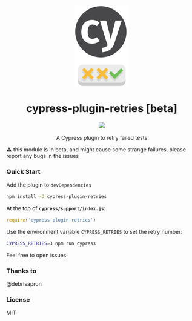 

<div align="center">
    <img src="docs/readme-logo.png">
    <h1>cypress-plugin-retries [beta]</h1>
    <a href="https://www.npmjs.com/package/cypress-plugin-retry"><img src="https://img.shields.io/npm/v/cypress-plugin-retries.svg?style=flat"></a>
<p>A Cypress plugin to retry failed tests</p>

</div>

:warning: this module is in beta, and might cause some strange failures. please report any bugs in the issues

### Quick Start

Add the plugin to `devDependencies`
```bash
npm install -D cypress-plugin-retries
```


At the top of **`cypress/support/index.js`**:
```js
require('cypress-plugin-retries')
```

Use the environment variable `CYPRESS_RETRIES` to set the retry number:
```bash
CYPRESS_RETRIES=3 npm run cypress
```

Feel free to open issues!

### Thanks to
@debrisapron


### License
MIT
